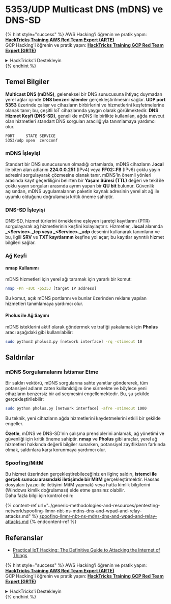 # 5353/UDP Multicast DNS (mDNS) ve DNS-SD

{% hint style="success" %}
AWS Hacking'i öğrenin ve pratik yapın:<img src="/.gitbook/assets/arte.png" alt="" data-size="line">[**HackTricks Training AWS Red Team Expert (ARTE)**](https://training.hacktricks.xyz/courses/arte)<img src="/.gitbook/assets/arte.png" alt="" data-size="line">\
GCP Hacking'i öğrenin ve pratik yapın: <img src="/.gitbook/assets/grte.png" alt="" data-size="line">[**HackTricks Training GCP Red Team Expert (GRTE)**<img src="/.gitbook/assets/grte.png" alt="" data-size="line">](https://training.hacktricks.xyz/courses/grte)

<details>

<summary>HackTricks'i Destekleyin</summary>

* [**abonelik planlarını**](https://github.com/sponsors/carlospolop) kontrol edin!
* **💬 [**Discord grubuna**](https://discord.gg/hRep4RUj7f) veya [**telegram grubuna**](https://t.me/peass) katılın ya da **Twitter'da** 🐦 [**@hacktricks\_live**](https://twitter.com/hacktricks\_live)**'i takip edin.**
* **Hacking ipuçlarını paylaşmak için** [**HackTricks**](https://github.com/carlospolop/hacktricks) ve [**HackTricks Cloud**](https://github.com/carlospolop/hacktricks-cloud) github reposuna PR gönderin.

</details>
{% endhint %}

## **Temel Bilgiler**

**Multicast DNS (mDNS)**, geleneksel bir DNS sunucusuna ihtiyaç duymadan yerel ağlar içinde **DNS benzeri işlemler** gerçekleştirilmesini sağlar. **UDP port 5353** üzerinde çalışır ve cihazların birbirlerini ve hizmetlerini keşfetmelerine olanak tanır; bu, çeşitli IoT cihazlarında yaygın olarak görülmektedir. **DNS Hizmet Keşfi (DNS-SD)**, genellikle mDNS ile birlikte kullanılan, ağda mevcut olan hizmetleri standart DNS sorguları aracılığıyla tanımlamaya yardımcı olur.
```
PORT     STATE SERVICE
5353/udp open  zeroconf
```
### **mDNS İşleyişi**

Standart bir DNS sunucusunun olmadığı ortamlarda, mDNS cihazların **.local** ile biten alan adlarını **224.0.0.251** (IPv4) veya **FF02::FB** (IPv6) çoklu yayın adresini sorgulayarak çözmesine olanak tanır. mDNS'in önemli yönleri arasında kayıt geçerliliğini belirten bir **Yaşam Süresi (TTL)** değeri ve tekil ile çoklu yayın sorguları arasında ayrım yapan bir **QU bit** bulunur. Güvenlik açısından, mDNS uygulamalarının paketin kaynak adresinin yerel alt ağ ile uyumlu olduğunu doğrulaması kritik öneme sahiptir.

### **DNS-SD İşleyişi**

DNS-SD, hizmet türlerini örneklerine eşleyen işaretçi kayıtlarını (PTR) sorgulayarak ağ hizmetlerinin keşfini kolaylaştırır. Hizmetler, **.local** alanında **_\<Service>.\_tcp veya \_\<Service>.\_udp** desenini kullanarak tanımlanır ve bu, ilgili **SRV** ve **TXT kayıtlarının** keşfine yol açar; bu kayıtlar ayrıntılı hizmet bilgileri sağlar.

### **Ağ Keşfi**

#### **nmap Kullanımı**

mDNS hizmetleri için yerel ağı taramak için yararlı bir komut:
```bash
nmap -Pn -sUC -p5353 [target IP address]
```
Bu komut, açık mDNS portlarını ve bunlar üzerinden reklamı yapılan hizmetleri tanımlamaya yardımcı olur.

#### **Pholus ile Ağ Sayımı**

mDNS isteklerini aktif olarak göndermek ve trafiği yakalamak için **Pholus** aracı aşağıdaki gibi kullanılabilir:
```bash
sudo python3 pholus3.py [network interface] -rq -stimeout 10
```
## Saldırılar

### **mDNS Sorgulamalarını İstismar Etme**

Bir saldırı vektörü, mDNS sorgularına sahte yanıtlar göndererek, tüm potansiyel adların zaten kullanıldığını öne sürmekte ve böylece yeni cihazların benzersiz bir ad seçmesini engellemektedir. Bu, şu şekilde gerçekleştirilebilir:
```bash
sudo python pholus.py [network interface] -afre -stimeout 1000
```
Bu teknik, yeni cihazların ağda hizmetlerini kaydetmelerini etkili bir şekilde engeller.

**Özetle**, mDNS ve DNS-SD'nin çalışma prensiplerini anlamak, ağ yönetimi ve güvenliği için kritik öneme sahiptir. **nmap** ve **Pholus** gibi araçlar, yerel ağ hizmetleri hakkında değerli bilgiler sunarken, potansiyel zayıflıkların farkında olmak, saldırılara karşı korunmaya yardımcı olur.

### Spoofing/MitM

Bu hizmet üzerinden gerçekleştirebileceğiniz en ilginç saldırı, **istemci ile gerçek sunucu arasındaki iletişimde bir MitM** gerçekleştirmektir. Hassas dosyaları (yazıcı ile iletişimi MitM yapmak) veya hatta kimlik bilgilerini (Windows kimlik doğrulaması) elde etme şansınız olabilir.\
Daha fazla bilgi için kontrol edin:

{% content-ref url="../generic-methodologies-and-resources/pentesting-network/spoofing-llmnr-nbt-ns-mdns-dns-and-wpad-and-relay-attacks.md" %}
[spoofing-llmnr-nbt-ns-mdns-dns-and-wpad-and-relay-attacks.md](../generic-methodologies-and-resources/pentesting-network/spoofing-llmnr-nbt-ns-mdns-dns-and-wpad-and-relay-attacks.md)
{% endcontent-ref %}

## Referanslar

* [Practical IoT Hacking: The Definitive Guide to Attacking the Internet of Things](https://books.google.co.uk/books/about/Practical\_IoT\_Hacking.html?id=GbYEEAAAQBAJ\&redir\_esc=y)

{% hint style="success" %}
AWS Hacking'i öğrenin ve pratik yapın:<img src="/.gitbook/assets/arte.png" alt="" data-size="line">[**HackTricks Training AWS Red Team Expert (ARTE)**](https://training.hacktricks.xyz/courses/arte)<img src="/.gitbook/assets/arte.png" alt="" data-size="line">\
GCP Hacking'i öğrenin ve pratik yapın: <img src="/.gitbook/assets/grte.png" alt="" data-size="line">[**HackTricks Training GCP Red Team Expert (GRTE)**<img src="/.gitbook/assets/grte.png" alt="" data-size="line">](https://training.hacktricks.xyz/courses/grte)

<details>

<summary>HackTricks'i Destekleyin</summary>

* [**abonelik planlarını**](https://github.com/sponsors/carlospolop) kontrol edin!
* **💬 [**Discord grubuna**](https://discord.gg/hRep4RUj7f) veya [**telegram grubuna**](https://t.me/peass) katılın ya da **Twitter'da** 🐦 [**@hacktricks\_live**](https://twitter.com/hacktricks\_live)**'i takip edin.**
* **Hacking ipuçlarını paylaşmak için [**HackTricks**](https://github.com/carlospolop/hacktricks) ve [**HackTricks Cloud**](https://github.com/carlospolop/hacktricks-cloud) github reposuna PR gönderin.**

</details>
{% endhint %}
